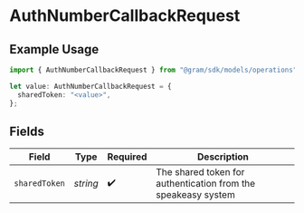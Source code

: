# AuthNumberCallbackRequest

## Example Usage

```typescript
import { AuthNumberCallbackRequest } from "@gram/sdk/models/operations";

let value: AuthNumberCallbackRequest = {
  sharedToken: "<value>",
};
```

## Fields

| Field                                                         | Type                                                          | Required                                                      | Description                                                   |
| ------------------------------------------------------------- | ------------------------------------------------------------- | ------------------------------------------------------------- | ------------------------------------------------------------- |
| `sharedToken`                                                 | *string*                                                      | :heavy_check_mark:                                            | The shared token for authentication from the speakeasy system |